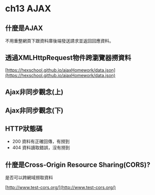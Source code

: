 # ch13 AJAX

## 什麼是AJAX

不用重整網頁下跟資料庫後端發送請求並返回回應資料。

## 透過XMLHttpRequest物件跨瀏覽器撈資料

[https://hexschool.github.io/ajaxHomework/data.json](https://hexschool.github.io/ajaxHomework/data.json)

## Ajax非同步觀念(上)

## Ajax非同步觀念(下)

## HTTP狀態碼

- 200 資料有正確回傳，有撈到
- 404 資料讀取錯誤，沒有撈到

## 什麼是Cross-Origin Resource Sharing(CORS)?

是否可以跨網域撈取資料

[http://www.test-cors.org/](http://www.test-cors.org/)